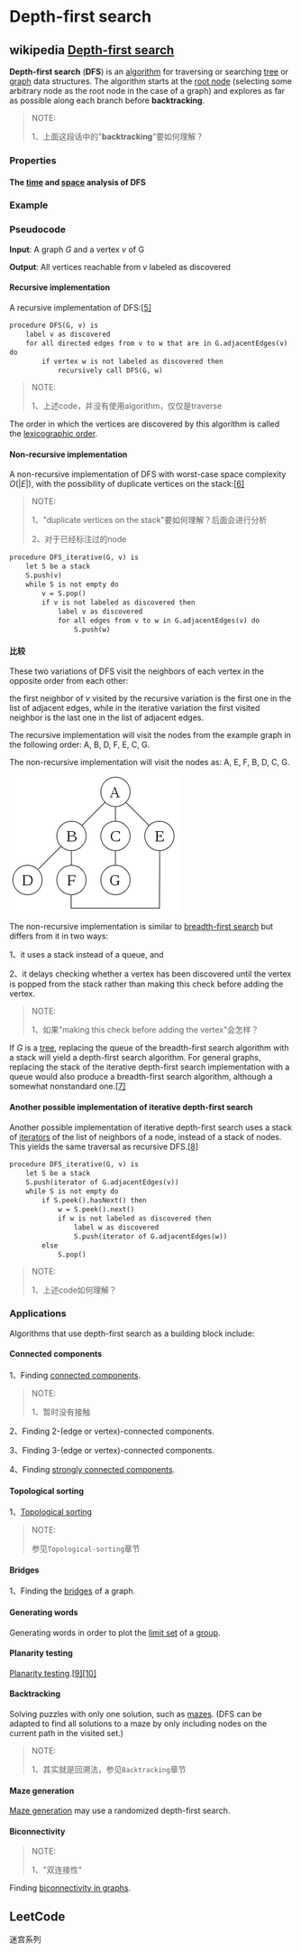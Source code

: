 # Depth-first search



## wikipedia [Depth-first search](https://en.wikipedia.org/wiki/Depth-first_search)

**Depth-first search** (**DFS**) is an [algorithm](https://en.wikipedia.org/wiki/Algorithm) for traversing or searching [tree](https://en.wikipedia.org/wiki/Tree_data_structure) or [graph](https://en.wikipedia.org/wiki/Graph_(data_structure)) data structures. The algorithm starts at the [root node](https://en.wikipedia.org/wiki/Tree_(data_structure)#Terminology) (selecting some arbitrary node as the root node in the case of a graph) and explores as far as possible along each branch before **backtracking**.

> NOTE: 
>
> 1、上面这段话中的"**backtracking**"要如何理解？

### Properties

#### The [time](https://en.wikipedia.org/wiki/Time_complexity) and [space](https://en.wikipedia.org/wiki/Memory_management) analysis of DFS

### Example

### Pseudocode

**Input**: A graph *G* and a vertex *v* of G

**Output**: All vertices reachable from *v* labeled as discovered

#### Recursive implementation 

A recursive implementation of DFS:[[5\]](https://en.wikipedia.org/wiki/Depth-first_search#cite_note-5)

```pseudocode
procedure DFS(G, v) is
    label v as discovered
    for all directed edges from v to w that are in G.adjacentEdges(v) do
        if vertex w is not labeled as discovered then
            recursively call DFS(G, w)
```

> NOTE: 
>
> 1、上述code，并没有使用algorithm，仅仅是traverse

The order in which the vertices are discovered by this algorithm is called the [lexicographic order](https://en.wikipedia.org/wiki/Lexicographical_order).

#### Non-recursive implementation 

A non-recursive implementation of DFS with worst-case space complexity $O(|E|)$, with the possibility of duplicate vertices on the stack:[[6\]](https://en.wikipedia.org/wiki/Depth-first_search#cite_note-6)

> NOTE: 
>
> 1、"duplicate vertices on the stack"要如何理解？后面会进行分析
>
> 2、对于已经标注过的node

```pseudocode
procedure DFS_iterative(G, v) is
    let S be a stack
    S.push(v)
    while S is not empty do
        v = S.pop()
        if v is not labeled as discovered then
            label v as discovered
            for all edges from v to w in G.adjacentEdges(v) do 
                S.push(w)
```

#### 比较

These two variations of DFS visit the neighbors of each vertex in the opposite order from each other: 

the first neighbor of *v* visited by the recursive variation is the first one in the list of adjacent edges, while in the iterative variation the first visited neighbor is the last one in the list of adjacent edges. 

The recursive implementation will visit the nodes from the example graph in the following order: A, B, D, F, E, C, G. 

The non-recursive implementation will visit the nodes as: A, E, F, B, D, C, G.

![](./300px-Graph.traversal.example.svg.png)



The non-recursive implementation is similar to [breadth-first search](https://en.wikipedia.org/wiki/Breadth-first_search) but differs from it in two ways:

1、it uses a stack instead of a queue, and

2、it delays checking whether a vertex has been discovered until the vertex is popped from the stack rather than making this check before adding the vertex.

> NOTE: 
>
> 1、如果"making this check before adding the vertex"会怎样？

If *G* is a [tree](https://en.wikipedia.org/wiki/Tree_(data_structure)), replacing the queue of the breadth-first search algorithm with a stack will yield a depth-first search algorithm. For general graphs, replacing the stack of the iterative depth-first search implementation with a queue would also produce a breadth-first search algorithm, although a somewhat nonstandard one.[[7\]](https://en.wikipedia.org/wiki/Depth-first_search#cite_note-7)

#### Another possible implementation of iterative depth-first search

Another possible implementation of iterative depth-first search uses a stack of [iterators](https://en.wikipedia.org/wiki/Iterator) of the list of neighbors of a node, instead of a stack of nodes. This yields the same traversal as recursive DFS.[[8\]](https://en.wikipedia.org/wiki/Depth-first_search#cite_note-8)

```pseudocode
procedure DFS_iterative(G, v) is
    let S be a stack
    S.push(iterator of G.adjacentEdges(v))
    while S is not empty do
        if S.peek().hasNext() then
            w = S.peek().next()
            if w is not labeled as discovered then
                label w as discovered
                S.push(iterator of G.adjacentEdges(w))
        else
            S.pop()
```

> NOTE: 
>
> 1、上述code如何理解？

### Applications

Algorithms that use depth-first search as a building block include:

#### Connected components

1、Finding [connected components](https://en.wikipedia.org/wiki/Connected_component_(graph_theory)).

> NOTE: 
>
> 1、暂时没有接触



2、Finding 2-(edge or vertex)-connected components.

3、Finding 3-(edge or vertex)-connected components.

4、Finding [strongly connected components](https://en.wikipedia.org/wiki/Strongly_connected_components).

#### Topological sorting

1、[Topological sorting](https://en.wikipedia.org/wiki/Topological_sorting)

> NOTE: 
>
> 参见`Topological-sorting`章节

#### Bridges

1、Finding the [bridges](https://en.wikipedia.org/wiki/Bridge_(graph_theory)#Bridge-finding_algorithm) of a graph.

#### Generating words

Generating words in order to plot the [limit set](https://en.wikipedia.org/wiki/Limit_set) of a [group](https://en.wikipedia.org/wiki/Group_(mathematics)).

#### Planarity testing

[Planarity testing](https://en.wikipedia.org/wiki/Planarity_testing).[[9\]](https://en.wikipedia.org/wiki/Depth-first_search#cite_note-9)[[10\]](https://en.wikipedia.org/wiki/Depth-first_search#cite_note-10)

#### Backtracking

Solving puzzles with only one solution, such as [mazes](https://en.wikipedia.org/wiki/Maze). (DFS can be adapted to find all solutions to a maze by only including nodes on the current path in the visited set.)



> NOTE: 
>
> 1、其实就是回溯法，参见`Backtracking`章节

#### Maze generation

[Maze generation](https://en.wikipedia.org/wiki/Maze_generation) may use a randomized depth-first search.

 

#### Biconnectivity 

> NOTE: 
>
> 1、"双连接性"

Finding [biconnectivity in graphs](https://en.wikipedia.org/wiki/Biconnected_graph).



## LeetCode



迷宫系列


